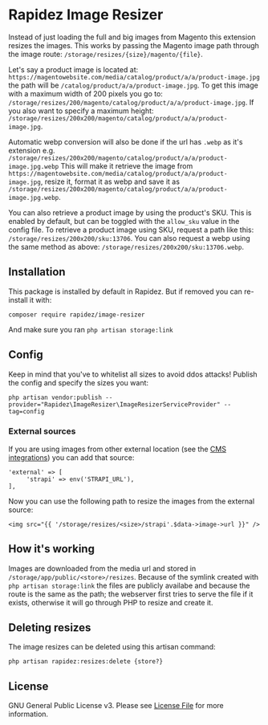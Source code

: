 # Rapidez Image Resizer

Instead of just loading the full and big images from Magento this extension resizes the images. This works by passing the Magento image path through the image route: `/storage/resizes/{size}/magento/{file}`.

Let's say a product image is located at: `https://magentowebsite.com/media/catalog/product/a/a/product-image.jpg` the path will be `/catalog/product/a/a/product-image.jpg`. To get this image with a maximum width of 200 pixels you go to: `/storage/resizes/200/magento/catalog/product/a/a/product-image.jpg`. If you also want to specify a maximum height: `/storage/resizes/200x200/magento/catalog/product/a/a/product-image.jpg`.

Automatic webp conversion will also be done if the url has `.webp` as it's extension e.g. `/storage/resizes/200x200/magento/catalog/product/a/a/product-image.jpg.webp`
This will make it retrieve the image from `https://magentowebsite.com/media/catalog/product/a/a/product-image.jpg`, resize it, format it as webp and save it as `/storage/resizes/200x200/magento/catalog/product/a/a/product-image.jpg.webp`.

You can also retrieve a product image by using the product's SKU. This is enabled by default, but can be toggled with the `allow_sku` value in the config file. To retrieve a product image using SKU, request a path like this: `/storage/resizes/200x200/sku:13706`. You can also request a webp using the same method as above: `/storage/resizes/200x200/sku:13706.webp`.

## Installation

This package is installed by default in Rapidez. But if removed you can re-install it with:
```
composer require rapidez/image-resizer
```
And make sure you ran `php artisan storage:link`

## Config

Keep in mind that you've to whitelist all sizes to avoid ddos attacks! Publish the config and specify the sizes you want:

```
php artisan vendor:publish --provider="Rapidez\ImageResizer\ImageResizerServiceProvider" --tag=config
```

### External sources

If you are using images from other external location (see the [CMS integrations](https://docs.rapidez.io/0.x/packages.html#cms)) you can add that source:

```
'external' => [
     'strapi' => env('STRAPI_URL'),
],
```

Now you can use the following path to resize the images from the external source:

```
<img src="{{ '/storage/resizes/<size>/strapi'.$data->image->url }}" />
```

## How it's working

Images are downloaded from the media url and stored in `/storage/app/public/<store>/resizes`. Because of the symlink created with `php artisan storage:link` the files are publicly availabe and because the route is the same as the path; the webserver first tries to serve the file if it exists, otherwise it will go through PHP to resize and create it.

## Deleting resizes

The image resizes can be deleted using this artisan command:
```
php artisan rapidez:resizes:delete {store?}
```

## License

GNU General Public License v3. Please see [License File](LICENSE) for more information.
